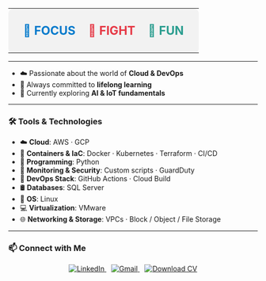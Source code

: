 <table align="center" width="100%">
  <tr>
    <td align="center" bgcolor="#f2f2f2" style="padding: 30px; border-radius: 10px;">
      <!--
      <img 
        src="https://raw.githubusercontent.com/noureldien2021/noureldien2021/main/git2.png" 
        alt="Introduction Banner.." 
        width="300" 
        style="border-radius: 20px; opacity: 0.95;" 
      />
      -->
      <div style="font-size: 24px; font-weight: bold;">
        <span style="color: #007ACC;">🎯<strong> FOCUS</strong></span>
        &nbsp;&nbsp;
        <span style="color: #E63946;">🥊<strong> FIGHT</strong></span>
        &nbsp;&nbsp;
        <span style="color: #2A9D8F;">🎉<strong> FUN</strong></span>
      </div>
    </td>
  </tr>
</table>




---

- ☁️ Passionate about the world of **Cloud & DevOps**
- 🧠 Always committed to **lifelong learning**
- 🌱 Currently exploring **AI & IoT fundamentals**

---

### 🛠️ Tools & Technologies

- ☁️ **Cloud**: AWS · GCP  
- 🐳 **Containers & IaC**: Docker · Kubernetes · Terraform · CI/CD  
- 🐍 **Programming**: Python  
- 🔐 **Monitoring & Security**: Custom scripts · GuardDuty  
- 🧰 **DevOps Stack**: GitHub Actions · Cloud Build  
- 🛢️ **Databases**:  SQL Server  
- 🐧 **OS**: Linux  
- 💻 **Virtualization**: VMware  
- 🌐 **Networking & Storage**: VPCs · Block / Object / File Storage  

---

### 📫 Connect with Me


<p align="center">
  <a href="https://www.linkedin.com/in/noureldien-sami/" target="_blank" style="margin-right: 10px;">
    <img src="https://img.shields.io/badge/LinkedIn-blue?logo=linkedin&style=for-the-badge" alt="LinkedIn" />
  </a>
  <a href="https://mail.google.com/mail/?view=cm&fs=1&to=noureldiensami2021@gmail.com" target="_blank" style="margin-right: 10px;">
    <img src="https://img.shields.io/badge/Gmail-D14836?logo=gmail&logoColor=white&style=for-the-badge" alt="Gmail" />
  </a>
  <a href="https://your-cv-link.com/Noureldien_CV.pdf" target="_blank">
    <img src="https://img.shields.io/badge/Download_CV-green?style=for-the-badge&logo=googledrive&logoColor=white" alt="Download CV" />
  </a>
</p>

